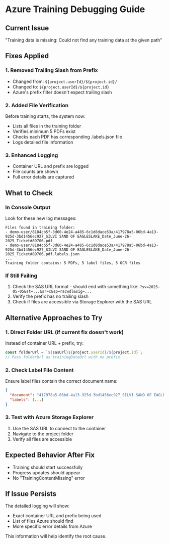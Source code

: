 # Azure Training Debugging Guide

## Current Issue
"Training data is missing: Could not find any training data at the given path"

## Fixes Applied

### 1. Removed Trailing Slash from Prefix
- Changed from: `${project.userId}/${project.id}/`
- Changed to: `${project.userId}/${project.id}`
- Azure's prefix filter doesn't expect trailing slash

### 2. Added File Verification
Before training starts, the system now:
- Lists all files in the training folder
- Verifies minimum 5 PDFs exist
- Checks each PDF has corresponding .labels.json file
- Logs detailed file information

### 3. Enhanced Logging
- Container URL and prefix are logged
- File counts are shown
- Full error details are captured

## What to Check

### In Console Output
Look for these new log messages:
```
Files found in training folder:
- demo-user/8184cb5f-3d60-4e24-a485-6c1d8dace53a/417978a5-06bd-4a13-925d-3bd1456ec927_SILVI SAND OF EAGLESLAKE_Date_June-26-2025_Ticket#89706.pdf
- demo-user/8184cb5f-3d60-4e24-a485-6c1d8dace53a/417978a5-06bd-4a13-925d-3bd1456ec927_SILVI SAND OF EAGLESLAKE_Date_June-26-2025_Ticket#89706.pdf.labels.json
...
Training folder contains: 5 PDFs, 5 label files, 5 OCR files
```

### If Still Failing
1. Check the SAS URL format - should end with something like: `?sv=2025-05-05&st=...&sr=c&sp=racwdl&sig=...`
2. Verify the prefix has no trailing slash
3. Check if files are accessible via Storage Explorer with the SAS URL

## Alternative Approaches to Try

### 1. Direct Folder URL (if current fix doesn't work)
Instead of container URL + prefix, try:
```javascript
const folderUrl = `${sasUrl}${project.userId}/${project.id}`;
// Pass folderUrl as trainingDataUrl with no prefix
```

### 2. Check Label File Content
Ensure label files contain the correct document name:
```json
{
  "document": "417978a5-06bd-4a13-925d-3bd1456ec927_SILVI SAND OF EAGLESLAKE_Date_June-26-2025_Ticket#89706.pdf",
  "labels": [...]
}
```

### 3. Test with Azure Storage Explorer
1. Use the SAS URL to connect to the container
2. Navigate to the project folder
3. Verify all files are accessible

## Expected Behavior After Fix
- Training should start successfully
- Progress updates should appear
- No "TrainingContentMissing" error

## If Issue Persists
The detailed logging will show:
- Exact container URL and prefix being used
- List of files Azure should find
- More specific error details from Azure

This information will help identify the root cause.